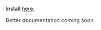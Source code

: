 Install <a href=https://github.com/murdersimimport/Murder-Sim-Import-Generator/raw/master/murdersimimport.user.js>here</a>.

Better documentation coming soon.
